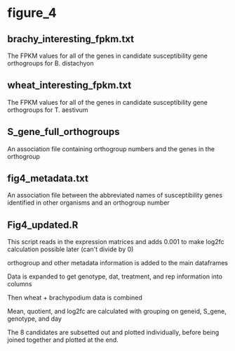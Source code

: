 # figure_4
## brachy_interesting_fpkm.txt
The FPKM values for all of the genes in candidate susceptibility gene orthogroups for B. distachyon
## wheat_interesting_fpkm.txt
The FPKM values for all of the genes in candidate susceptibility gene orthogroups for T. aestivum
## S_gene_full_orthogroups
An association file containing orthogroup numbers and the genes in the orthogroup
## fig4_metadata.txt
An association file between the abbreviated names of susceptibility genes identified in other organisms and an orthogroup number

## Fig4_updated.R

This script reads in the expression matrices and adds 0.001 to make log2fc calculation possible later (can't divide by 0)

orthogroup and other metadata information is added to the main dataframes

Data is expanded to get genotype, dat, treatment, and rep information into columns

Then wheat + brachypodium data is combined

Mean, quotient, and log2fc are calculated with grouping on geneid, S_gene, genotype, and day

The 8 candidates are subsetted out and plotted individually, before being joined together and plotted at the end.